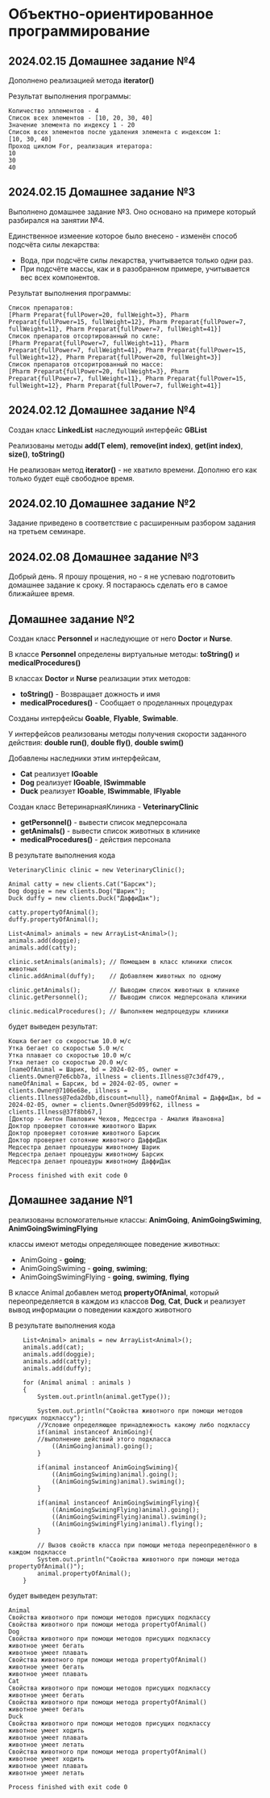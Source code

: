# Объектно-ориентированное программирование


## 2024.02.15 Домашнее задание №4
Дополнено реализацией метода **iterator()**

Результат выполнения программы:
```
Количество эллементов - 4
Список всех элементов - [10, 20, 30, 40]
Значение элемента по индексу 1 - 20
Список всех элементов после удаления элемента с индексом 1: 
[10, 30, 40]
Проход циклом For, реализация итератора:
10
30
40
```

## 2024.02.15 Домашнее задание №3
Выполнено домашнее задание №3. Оно основано на примере который разбирался на занятии №4.

Единственное измеение которое было внесено - изменён способ подсчёта силы лекарства:
- Вода, при подсчёте силы лекарства, учитывается только одни раз.
- При подсчёте массы, как и в разобранном примере, учитывается вес всех компонентов.

Результат выполнения программы:
```
Список препаратов: 
[Pharm Preparat{fullPower=20, fullWeight=3}, Pharm Preparat{fullPower=15, fullWeight=12}, Pharm Preparat{fullPower=7, fullWeight=11}, Pharm Preparat{fullPower=7, fullWeight=41}]
Список препаратов отсортированный по силе: 
[Pharm Preparat{fullPower=7, fullWeight=11}, Pharm Preparat{fullPower=7, fullWeight=41}, Pharm Preparat{fullPower=15, fullWeight=12}, Pharm Preparat{fullPower=20, fullWeight=3}]
Список препаратов отсоритрованный по массе: 
[Pharm Preparat{fullPower=20, fullWeight=3}, Pharm Preparat{fullPower=7, fullWeight=11}, Pharm Preparat{fullPower=15, fullWeight=12}, Pharm Preparat{fullPower=7, fullWeight=41}]
```

## 2024.02.12 Домашнее задание №4
Создан класс **LinkedList** наследующий интерфейс **GBList**

Реализованы методы **add(T elem)**, **remove(int index)**, **get(int index)**, **size()**, **toString()**

Не реализован метод **iterator()** - не хватило времени. Дополню его как только будет ещё свободное время.


## 2024.02.10 Домашнее задание №2
Задание приведено в соответствие с расширенным разбором задания на третьем семинаре.


## 2024.02.08 Домашнее задание №3

Добрый день.
Я прошу прощения, но - я не успеваю подготовить домашнее задание к сроку.
Я постараюсь сделать его в самое ближайшее время.


## Домашнее задание №2

Создан класс **Personnel** и наследующие от него **Doctor** и **Nurse**.

В классе **Personnel** определены виртуальные методы: **toString()** и **medicalProcedures()**

В классах **Doctor** и **Nurse** реализации этих методов:
- **toString()** - Возвращает дожность и имя
- **medicalProcedures()** - Сообщает о проделанных процедурах

Созданы интерфейсы **Goable**, **Flyable**, **Swimable**.

У интерфейсов реализованы методы получения скорости заданного действия: **double run()**, **double fly()**, **double swim()**

Добавлены наследники этим интерфейсам, 
- **Cat** реализует **IGoable**
- **Dog** реализует **IGoable**, **ISwimmable**
- **Duck** реализует **IGoable**, **ISwimmable**, **IFlyable**

Создан класс ВетеринарнаяКлиника - **VeterinaryClinic**
- **getPersonnel()** - вывести список медперсонала
- **getAnimals()** - вывести список животных в клинике
- **medicalProcedures()** - действия персонала

В результате выполнения кода   
```
VeterinaryClinic clinic = new VeterinaryClinic();

Animal catty = new clients.Cat("Барсик");
Dog doggie = new clients.Dog("Шарик");
Duck duffy = new clients.Duck("ДаффиДак");

catty.propertyOfAnimal();
duffy.propertyOfAnimal();

List<Animal> animals = new ArrayList<Animal>();
animals.add(doggie);
animals.add(catty);

clinic.setAnimals(animals); // Помещаем в класс клиники список животных
clinic.addAnimal(duffy);    // Добавляем животных по одному

clinic.getAnimals();        // Выводим список животных в клинике
clinic.getPersonnel();      // Выводим список медперсонала клиники

clinic.medicalProcedures(); // Выполняем медпроцедуры клиники
```
будет выведен результат:
```
Кошка бегает со скоростью 10.0 м/с
Утка бегает со скоростью 5.0 м/с
Утка плавает со скоростью 10.0 м/с
Утка летает со скоростью 20.0 м/с
[nameOfAnimal = Шарик, bd = 2024-02-05, owner = clients.Owner@7e6cbb7a, illness = clients.Illness@7c3df479,, nameOfAnimal = Барсик, bd = 2024-02-05, owner = clients.Owner@7106e68e, illness = clients.Illness@7eda2dbb,discount=null}, nameOfAnimal = ДаффиДак, bd = 2024-02-05, owner = clients.Owner@5d099f62, illness = clients.Illness@37f8bb67,]
[Доктор - Антон Павлович Чехов, Медсестра - Амалия Ивановна]
Доктор проверяет сотояние животного Шарик
Доктор проверяет сотояние животного Барсик
Доктор проверяет сотояние животного ДаффиДак
Медсестра делает процедуры животному Шарик
Медсестра делает процедуры животному Барсик
Медсестра делает процедуры животному ДаффиДак

Process finished with exit code 0
```


## Домашнее задание №1

реализованы вспомогательные классы:
**AnimGoing**, **AnimGoingSwiming**, **AnimGoingSwimingFlying**

классы имеют методы определяющее поведение животных:
- AnimGoing - **going**;
- AnimGoingSwiming - **going**, **swiming**;
- AnimGoingSwimingFlying - **going**, **swiming**, **flying**

В классе Animal добавлен метод **propertyOfAnimal**, который переопределяется в каждом из классов **Dоg**, **Cat**, **Duck** и реализует вывод информации о поведении каждого животного

В результате выполнения кода 

```
    List<Animal> animals = new ArrayList<Animal>();
    animals.add(cat);
    animals.add(doggie);
    animals.add(catty);
    animals.add(duffy);

    for (Animal animal : animals )
    {
        System.out.println(animal.getType());

        System.out.println("Свойства животного при помощи методов присущих подклассу");
        //Условие определяющее принадлежность какому либо подклассу
        if(animal instanceof AnimGoing){
        //выполнение действий этого подкласса
            ((AnimGoing)animal).going();
        }

        if(animal instanceof AnimGoingSwiming){
            ((AnimGoingSwiming)animal).going();
            ((AnimGoingSwiming)animal).swiming();
        }

        if(animal instanceof AnimGoingSwimingFlying){
            ((AnimGoingSwimingFlying)animal).going();
            ((AnimGoingSwimingFlying)animal).swiming();
            ((AnimGoingSwimingFlying)animal).flying();
        }

        // Вызов свойств класса при помощи метода переопределённого в каждом подклассе
        System.out.println("Свойства животного при помощи метода propertyOfAnimal()");
        animal.propertyOfAnimal();
    }
```

будет выведен результат:
```
Animal
Свойства животного при помощи методов присущих подклассу
Свойства животного при помощи метода propertyOfAnimal()
Dog
Свойства животного при помощи методов присущих подклассу
животное умеет бегать
животное умеет плавать
Свойства животного при помощи метода propertyOfAnimal()
животное умеет бегать
животное умеет плавать
Cat
Свойства животного при помощи методов присущих подклассу
животное умеет бегать
Свойства животного при помощи метода propertyOfAnimal()
животное умеет бегать
Duck
Свойства животного при помощи методов присущих подклассу
животное умеет ходить
животное умеет плавать
животное умеет летать
Свойства животного при помощи метода propertyOfAnimal()
животное умеет ходить
животное умеет плавать
животное умеет летать

Process finished with exit code 0
```
